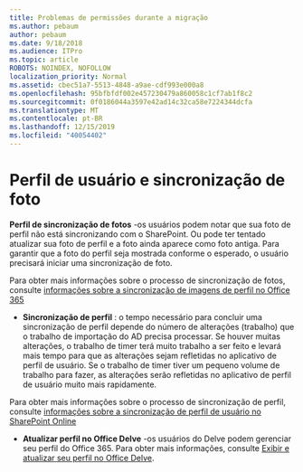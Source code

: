 ```yaml
---
title: Problemas de permissões durante a migração
ms.author: pebaum
author: pebaum
ms.date: 9/18/2018
ms.audience: ITPro
ms.topic: article
ROBOTS: NOINDEX, NOFOLLOW
localization_priority: Normal
ms.assetid: cbec51a7-5513-4848-a9ae-cdf993e000a8
ms.openlocfilehash: 95bfbfdf002e457230479a860058c1cf7ab1f8c2
ms.sourcegitcommit: 0f0186044a3597e42ad14c32ca58e7224344dcfa
ms.translationtype: MT
ms.contentlocale: pt-BR
ms.lasthandoff: 12/15/2019
ms.locfileid: "40054402"
---
```

# <a name="user-profile-and-photo-synchronization"></a>Perfil de usuário e sincronização de foto

 **Perfil de sincronização de fotos** -os usuários podem notar que sua foto de perfil não está sincronizando com o SharePoint. Ou pode ter tentado atualizar sua foto de perfil e a foto ainda aparece como foto antiga. Para garantir que a foto do perfil seja mostrada conforme o esperado, o usuário precisará iniciar uma sincronização de foto. 
  
Para obter mais informações sobre o processo de sincronização de fotos, consulte [informações sobre a sincronização de imagens de perfil no Office 365](https://go.microsoft.com/fwlink/?linkid=2022634)
  
- **Sincronização de perfil** : o tempo necessário para concluir uma sincronização de perfil depende do número de alterações (trabalho) que o trabalho de importação do AD precisa processar. Se houver muitas alterações, o trabalho de timer terá muito trabalho a ser feito e levará mais tempo para que as alterações sejam refletidas no aplicativo de perfil de usuário. Se o trabalho de timer tiver um pequeno volume de trabalho para fazer, as alterações serão refletidas no aplicativo de perfil de usuário muito mais rapidamente. 
  
Para obter mais informações sobre o processo de sincronização de perfil, consulte [informações sobre a sincronização de perfil de usuário no SharePoint Online](https://go.microsoft.com/fwlink/?linkid=2022639)
    
- **Atualizar perfil no Office Delve** -os usuários do Delve podem gerenciar seu perfil do Office 365. Para obter mais informações, consulte [Exibir e atualizar seu perfil no Office Delve](https://support.office.com/article/View-and-update-your-profile-in-Office-Delve-4e84343b-eedf-45a1-aeb9-8627ccca14ba).
    

